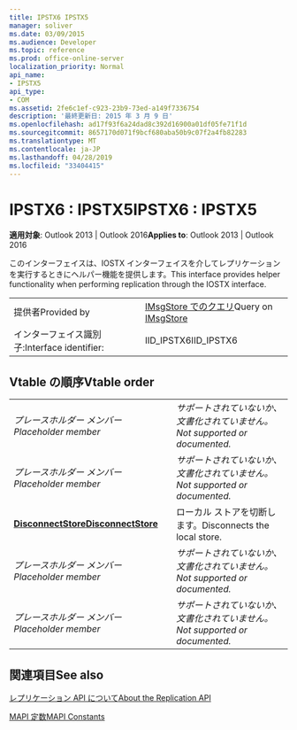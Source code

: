 ```yaml
---
title: IPSTX6 IPSTX5
manager: soliver
ms.date: 03/09/2015
ms.audience: Developer
ms.topic: reference
ms.prod: office-online-server
localization_priority: Normal
api_name:
- IPSTX5
api_type:
- COM
ms.assetid: 2fe6c1ef-c923-23b9-73ed-a149f7336754
description: '最終更新日: 2015 年 3 月 9 日'
ms.openlocfilehash: ad17f93f6a24dad8c392d16900a01df05fe71f1d
ms.sourcegitcommit: 8657170d071f9bcf680aba50b9c07f2a4fb82283
ms.translationtype: MT
ms.contentlocale: ja-JP
ms.lasthandoff: 04/28/2019
ms.locfileid: "33404415"
---
```

# <a name="ipstx6--ipstx5"></a><span data-ttu-id="d670b-103">IPSTX6 : IPSTX5</span><span class="sxs-lookup"><span data-stu-id="d670b-103">IPSTX6 : IPSTX5</span></span>

  
  
<span data-ttu-id="d670b-104">**適用対象**: Outlook 2013 | Outlook 2016</span><span class="sxs-lookup"><span data-stu-id="d670b-104">**Applies to**: Outlook 2013 | Outlook 2016</span></span> 
  
<span data-ttu-id="d670b-105">このインターフェイスは、IOSTX インターフェイスを介してレプリケーションを実行するときにヘルパー機能を提供します。</span><span class="sxs-lookup"><span data-stu-id="d670b-105">This interface provides helper functionality when performing replication through the IOSTX interface.</span></span>
  
|||
|:-----|:-----|
|<span data-ttu-id="d670b-106">提供者</span><span class="sxs-lookup"><span data-stu-id="d670b-106">Provided by</span></span>  <br/> |<span data-ttu-id="d670b-107">[IMsgStore でのクエリ](imsgstoreimapiprop.md)</span><span class="sxs-lookup"><span data-stu-id="d670b-107">Query on [IMsgStore](imsgstoreimapiprop.md)</span></span> <br/> |
|<span data-ttu-id="d670b-108">インターフェイス識別子:</span><span class="sxs-lookup"><span data-stu-id="d670b-108">Interface identifier:</span></span>  <br/> |<span data-ttu-id="d670b-109">IID_IPSTX6</span><span class="sxs-lookup"><span data-stu-id="d670b-109">IID_IPSTX6</span></span>  <br/> |
   
## <a name="vtable-order"></a><span data-ttu-id="d670b-110">Vtable の順序</span><span class="sxs-lookup"><span data-stu-id="d670b-110">Vtable order</span></span>

|||
|:-----|:-----|
| <span data-ttu-id="d670b-111">*プレースホルダー メンバー*</span><span class="sxs-lookup"><span data-stu-id="d670b-111">*Placeholder member*</span></span>  <br/> | <span data-ttu-id="d670b-112">*サポートされていないか、文書化されていません。*</span><span class="sxs-lookup"><span data-stu-id="d670b-112">*Not supported or documented.*</span></span>  <br/> |
| <span data-ttu-id="d670b-113">*プレースホルダー メンバー*</span><span class="sxs-lookup"><span data-stu-id="d670b-113">*Placeholder member*</span></span>  <br/> | <span data-ttu-id="d670b-114">*サポートされていないか、文書化されていません。*</span><span class="sxs-lookup"><span data-stu-id="d670b-114">*Not supported or documented.*</span></span>  <br/> |
|<span data-ttu-id="d670b-115">**[DisconnectStore](ipstx6-disconnectstore.md)**</span><span class="sxs-lookup"><span data-stu-id="d670b-115">**[DisconnectStore](ipstx6-disconnectstore.md)**</span></span> <br/> |<span data-ttu-id="d670b-116">ローカル ストアを切断します。</span><span class="sxs-lookup"><span data-stu-id="d670b-116">Disconnects the local store.</span></span>  <br/> |
| <span data-ttu-id="d670b-117">*プレースホルダー メンバー*</span><span class="sxs-lookup"><span data-stu-id="d670b-117">*Placeholder member*</span></span>  <br/> | <span data-ttu-id="d670b-118">*サポートされていないか、文書化されていません。*</span><span class="sxs-lookup"><span data-stu-id="d670b-118">*Not supported or documented.*</span></span>  <br/> |
| <span data-ttu-id="d670b-119">*プレースホルダー メンバー*</span><span class="sxs-lookup"><span data-stu-id="d670b-119">*Placeholder member*</span></span>  <br/> | <span data-ttu-id="d670b-120">*サポートされていないか、文書化されていません。*</span><span class="sxs-lookup"><span data-stu-id="d670b-120">*Not supported or documented.*</span></span>  <br/> |
   
## <a name="see-also"></a><span data-ttu-id="d670b-121">関連項目</span><span class="sxs-lookup"><span data-stu-id="d670b-121">See also</span></span>



[<span data-ttu-id="d670b-122">レプリケーション API について</span><span class="sxs-lookup"><span data-stu-id="d670b-122">About the Replication API</span></span>](about-the-replication-api.md)
  
[<span data-ttu-id="d670b-123">MAPI 定数</span><span class="sxs-lookup"><span data-stu-id="d670b-123">MAPI Constants</span></span>](mapi-constants.md)

